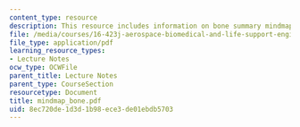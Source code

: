 ```yaml
---
content_type: resource
description: This resource includes information on bone summary mindmap.
file: /media/courses/16-423j-aerospace-biomedical-and-life-support-engineering-spring-2006/8ec720de1d3d1b98ece3de01ebdb5703_mindmap_bone.pdf
file_type: application/pdf
learning_resource_types:
- Lecture Notes
ocw_type: OCWFile
parent_title: Lecture Notes
parent_type: CourseSection
resourcetype: Document
title: mindmap_bone.pdf
uid: 8ec720de-1d3d-1b98-ece3-de01ebdb5703
---
```

